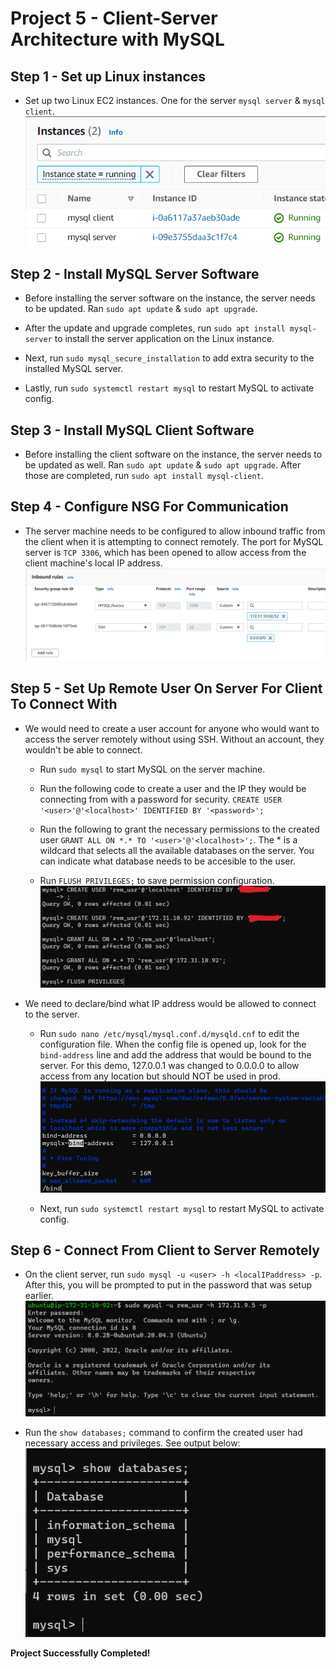 # Project 5 - Client-Server Architecture with MySQL
**Step 1 - Set up Linux instances**
---

- Set up two Linux EC2 instances. One for the server `mysql server` & `mysql client`.
![instances](images/instances.png)

**Step 2 - Install MySQL Server Software**
---

- Before installing the server software on the instance, the server needs to be updated. Ran `sudo apt update` & `sudo apt upgrade`.

- After the update and upgrade completes, run `sudo apt install mysql-server` to install the server application on the Linux instance.

- Next, run `sudo mysql_secure_installation` to add extra security to the installed MySQL server.

- Lastly, run `sudo systemctl restart mysql` to restart MySQL to activate config.

**Step 3 - Install MySQL Client Software**
---

- Before installing the client software on the instance, the server needs to be updated as well. Ran `sudo apt update` & `sudo apt upgrade`. After those are completed, run `sudo apt install mysql-client`.

**Step 4 - Configure NSG For Communication**
---

- The server machine needs to be configured to allow inbound traffic from the client when it is attempting to connect remotely. The port for MySQL server is `TCP 3306`, which has been opened to allow access from the client machine's local IP address.
![securityrule](images/securityrule.png)

**Step 5 - Set Up Remote User On Server For Client To Connect With**
---

- We would need to create a user account for anyone who would want to access the server remotely without using SSH. Without an account, they wouldn't be able to connect.

    - Run `sudo mysql` to start MySQL on the server machine.

    - Run the following code to create a user and the IP they would be connecting from with a password for security. `CREATE USER '<user>'@'<localhost>' IDENTIFIED BY '<password>';`

    - Run the following to grant the necessary permissions to the created user `GRANT ALL ON *.* TO '<user>'@'<localhost>';`. The * is a wildcard that selects all the available databases on the server. You can indicate what database needs to be accesible to the user.

    - Run `FLUSH PRIVILEGES;` to save permission configuration.
    ![createuser](images/create%20user.png)

- We need to declare/bind what IP address would be allowed to connect to the server.

    - Run `sudo nano /etc/mysql/mysql.conf.d/mysqld.cnf` to edit the configuration file. When the config file is opened up, look for the `bind-address` line and add the address that would be bound to the server. For this demo, 127.0.0.1 was changed to 0.0.0.0 to allow access from any location but should NOT be used in prod.
    ![bind](bind.png)

    - Next, run `sudo systemctl restart mysql` to restart MySQL to activate config.

**Step 6 - Connect From Client to Server Remotely**
---

- On the client server, run `sudo mysql -u <user> -h <localIPaddress> -p`. After this, you will be prompted to put in the password that was setup earlier.
![client2server](images/client2server.png)

- Run the `show databases;` command to confirm the created user had necessary access and privileges. See output below:
![showdatabases](images/showdatabases.png)

**Project Successfully Completed!**